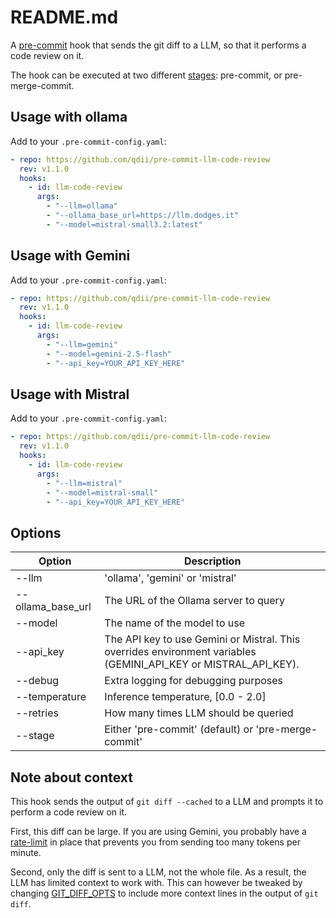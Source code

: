 # README.md

A [pre-commit](https://pre-commit.com/) hook that sends the git diff to a LLM,
so that it performs a code review on it.

The hook can be executed at two different [stages](https://pre-commit.com/#confining-hooks-to-run-at-certain-stages): pre-commit, or pre-merge-commit.

## Usage with ollama

Add to your `.pre-commit-config.yaml`:

```yaml
- repo: https://github.com/qdii/pre-commit-llm-code-review
  rev: v1.1.0
  hooks:
    - id: llm-code-review
      args:
        - "--llm=ollama"
        - "--ollama_base_url=https://llm.dodges.it"
        - "--model=mistral-small3.2:latest"
```

## Usage with Gemini

Add to your `.pre-commit-config.yaml`:

```yaml
- repo: https://github.com/qdii/pre-commit-llm-code-review
  rev: v1.1.0
  hooks:
    - id: llm-code-review
      args:
        - "--llm=gemini"
        - "--model=gemini-2.5-flash"
        - "--api_key=YOUR_API_KEY_HERE"
```

## Usage with Mistral

Add to your `.pre-commit-config.yaml`:

```yaml
- repo: https://github.com/qdii/pre-commit-llm-code-review
  rev: v1.1.0
  hooks:
    - id: llm-code-review
      args:
        - "--llm=mistral"
        - "--model=mistral-small"
        - "--api_key=YOUR_API_KEY_HERE"
```

## Options

| Option            | Description                                                                                                     |
| ----------------- | --------------------------------------------------------------------------------------------------------------- |
| --llm             | 'ollama', 'gemini' or 'mistral'                                                                                 |
| --ollama_base_url | The URL of the Ollama server to query                                                                           |
| --model           | The name of the model to use                                                                                    |
| --api_key         | The API key to use Gemini or Mistral. This overrides environment variables (GEMINI_API_KEY or MISTRAL_API_KEY). |
| --debug           | Extra logging for debugging purposes                                                                            |
| --temperature     | Inference temperature, [0.0 - 2.0]                                                                              |
| --retries         | How many times LLM should be queried                                                                            |
| --stage           | Either 'pre-commit' (default) or 'pre-merge-commit'                                                             |

## Note about context

This hook sends the output of `git diff --cached` to a LLM
and prompts it to perform a code review on it.

First, this diff can be large. If you are using Gemini, you probably have a
[rate-limit](https://ai.google.dev/gemini-api/docs/rate-limits) in place
that prevents you from sending too many tokens per minute.

Second, only the diff is sent to a LLM, not the whole file. As a result,
the LLM has limited context to work with. This can however be tweaked
by changing [GIT_DIFF_OPTS](https://git-scm.com/book/en/v2/Git-Internals-Environment-Variables)
to include more context lines in the output of `git diff`.
